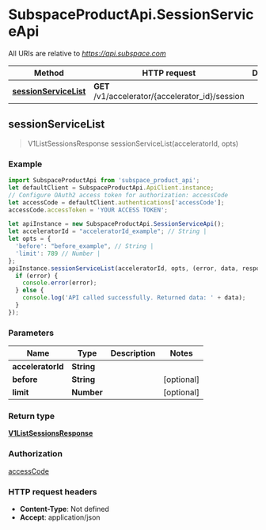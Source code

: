 # SubspaceProductApi.SessionServiceApi

All URIs are relative to *https://api.subspace.com*

Method | HTTP request | Description
------------- | ------------- | -------------
[**sessionServiceList**](SessionServiceApi.md#sessionServiceList) | **GET** /v1/accelerator/{accelerator_id}/session | 



## sessionServiceList

> V1ListSessionsResponse sessionServiceList(acceleratorId, opts)



### Example

```javascript
import SubspaceProductApi from 'subspace_product_api';
let defaultClient = SubspaceProductApi.ApiClient.instance;
// Configure OAuth2 access token for authorization: accessCode
let accessCode = defaultClient.authentications['accessCode'];
accessCode.accessToken = 'YOUR ACCESS TOKEN';

let apiInstance = new SubspaceProductApi.SessionServiceApi();
let acceleratorId = "acceleratorId_example"; // String | 
let opts = {
  'before': "before_example", // String | 
  'limit': 789 // Number | 
};
apiInstance.sessionServiceList(acceleratorId, opts, (error, data, response) => {
  if (error) {
    console.error(error);
  } else {
    console.log('API called successfully. Returned data: ' + data);
  }
});
```

### Parameters


Name | Type | Description  | Notes
------------- | ------------- | ------------- | -------------
 **acceleratorId** | **String**|  | 
 **before** | **String**|  | [optional] 
 **limit** | **Number**|  | [optional] 

### Return type

[**V1ListSessionsResponse**](V1ListSessionsResponse.md)

### Authorization

[accessCode](../README.md#accessCode)

### HTTP request headers

- **Content-Type**: Not defined
- **Accept**: application/json

